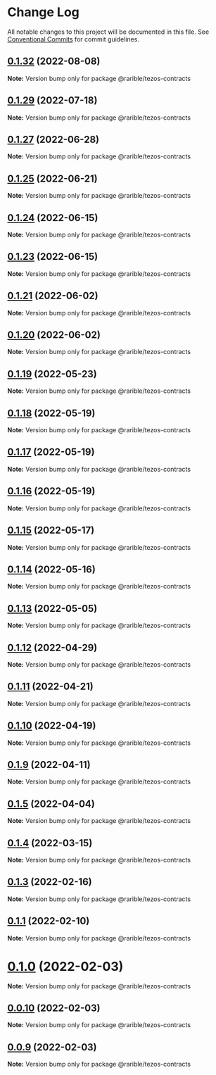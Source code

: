 # Change Log

All notable changes to this project will be documented in this file.
See [Conventional Commits](https://conventionalcommits.org) for commit guidelines.

## [0.1.32](https://github.com/rarible/tezos-sdk/compare/v0.1.31...v0.1.32) (2022-08-08)

**Note:** Version bump only for package @rarible/tezos-contracts





## [0.1.29](https://github.com/rarible/tezos-sdk/compare/v0.1.28...v0.1.29) (2022-07-18)

**Note:** Version bump only for package @rarible/tezos-contracts





## [0.1.27](https://github.com/rarible/tezos-sdk/compare/v0.1.26...v0.1.27) (2022-06-28)

**Note:** Version bump only for package @rarible/tezos-contracts





## [0.1.25](https://github.com/rarible/tezos-sdk/compare/v0.1.24...v0.1.25) (2022-06-21)

**Note:** Version bump only for package @rarible/tezos-contracts





## [0.1.24](https://github.com/rarible/tezos-sdk/compare/v0.1.23...v0.1.24) (2022-06-15)

**Note:** Version bump only for package @rarible/tezos-contracts





## [0.1.23](https://github.com/rarible/tezos-sdk/compare/v0.1.22...v0.1.23) (2022-06-15)

**Note:** Version bump only for package @rarible/tezos-contracts





## [0.1.21](https://github.com/rarible/tezos-sdk/compare/v0.1.20...v0.1.21) (2022-06-02)

**Note:** Version bump only for package @rarible/tezos-contracts





## [0.1.20](https://github.com/rarible/tezos-sdk/compare/v0.1.19...v0.1.20) (2022-06-02)

**Note:** Version bump only for package @rarible/tezos-contracts





## [0.1.19](https://github.com/rarible/tezos-sdk/compare/v0.1.18...v0.1.19) (2022-05-23)

**Note:** Version bump only for package @rarible/tezos-contracts





## [0.1.18](https://github.com/rarible/tezos-sdk/compare/v0.1.17...v0.1.18) (2022-05-19)

**Note:** Version bump only for package @rarible/tezos-contracts





## [0.1.17](https://github.com/rarible/tezos-sdk/compare/v0.1.16...v0.1.17) (2022-05-19)

**Note:** Version bump only for package @rarible/tezos-contracts





## [0.1.16](https://github.com/rarible/tezos-sdk/compare/v0.1.15...v0.1.16) (2022-05-19)

**Note:** Version bump only for package @rarible/tezos-contracts





## [0.1.15](https://github.com/rarible/tezos-sdk/compare/v0.1.14...v0.1.15) (2022-05-17)

**Note:** Version bump only for package @rarible/tezos-contracts





## [0.1.14](https://github.com/rarible/tezos-sdk/compare/v0.1.13...v0.1.14) (2022-05-16)

**Note:** Version bump only for package @rarible/tezos-contracts





## [0.1.13](https://github.com/rarible/tezos-sdk/compare/v0.1.12...v0.1.13) (2022-05-05)

**Note:** Version bump only for package @rarible/tezos-contracts





## [0.1.12](https://github.com/rarible/tezos-sdk/compare/v0.1.11...v0.1.12) (2022-04-29)

**Note:** Version bump only for package @rarible/tezos-contracts





## [0.1.11](https://github.com/rarible/tezos-sdk/compare/v0.1.10...v0.1.11) (2022-04-21)

**Note:** Version bump only for package @rarible/tezos-contracts





## [0.1.10](https://github.com/rarible/tezos-sdk/compare/v0.1.9...v0.1.10) (2022-04-19)

**Note:** Version bump only for package @rarible/tezos-contracts





## [0.1.9](https://github.com/rarible/tezos-sdk/compare/v0.1.8...v0.1.9) (2022-04-11)

**Note:** Version bump only for package @rarible/tezos-contracts





## [0.1.5](https://github.com/rarible/tezos-sdk/compare/v0.1.4...v0.1.5) (2022-04-04)

**Note:** Version bump only for package @rarible/tezos-contracts





## [0.1.4](https://github.com/rarible/tezos-sdk/compare/v0.1.3...v0.1.4) (2022-03-15)

**Note:** Version bump only for package @rarible/tezos-contracts





## [0.1.3](https://github.com/rarible/tezos-sdk/compare/v0.1.2...v0.1.3) (2022-02-16)

**Note:** Version bump only for package @rarible/tezos-contracts





## [0.1.1](https://github.com/rarible/tezos-sdk/compare/v0.1.0...v0.1.1) (2022-02-10)

**Note:** Version bump only for package @rarible/tezos-contracts





# [0.1.0](https://github.com/rarible/tezos-sdk/compare/v0.0.10...v0.1.0) (2022-02-03)

**Note:** Version bump only for package @rarible/tezos-contracts






## [0.0.10](https://github.com/rarible/tezos-sdk/compare/v0.0.9...v0.0.10) (2022-02-03)

**Note:** Version bump only for package @rarible/tezos-contracts





## [0.0.9](https://github.com/rarible/tezos-sdk/compare/v0.0.8...v0.0.9) (2022-02-03)

**Note:** Version bump only for package @rarible/tezos-contracts
